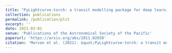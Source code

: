 ```yaml
---
title: "PyLightcurve-torch: a transit modelling package for deep learning applications in PyTorch"
collection: publications
permalink: /publication/plct
excerpt: ''
date: 2021-03-01
venue: 'Publications of the Astronomical Society of the Pacific'
paperurl: 'https://arxiv.org/abs/2011.02030'
citation: 'Morvan et al. (2021). &quot;PyLightcurve-torch: a transit modelling package for deep learning applications&quot;'
---
```

